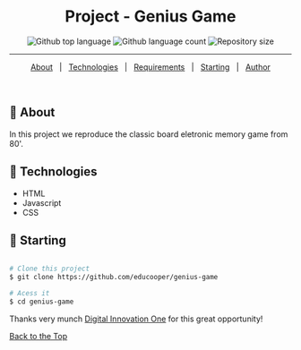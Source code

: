 <h1 align="center">Project - Genius Game</h1>

<p align="center">
  <img alt="Github top language" src="https://img.shields.io/github/languages/top/educooper/genius-game?color=green"> 
  <img alt="Github language count" src="https://img.shields.io/github/languages/count/educooper/genius-game?color=56BEB8">
 <img alt="Repository size" src="https://img.shields.io/github/repo-size/educooper/genius-game?color=56BEB8">


<hr>


<p align="center">
  <a href="#dart-about">About</a> &#xa0; | &#xa0; 
  <!-- <a href="#sparkles-features">Features</a> &#xa0; | &#xa0; -->
  <a href="#rocket-technologies">Technologies</a> &#xa0; | &#xa0;
  <a href="#white_check_mark-requirements">Requirements</a> &#xa0; | &#xa0;
  <a href="#checkered_flag-starting">Starting</a> &#xa0; | &#xa0;
  <!-- <a href="#memo-license">License</a> &#xa0; | &#xa0; -->
  <a href="https://github.com/educooper" target="_blank">Author</a>
</p>


<br>

## :dart: About ##

In this project we reproduce the classic board eletronic memory game from 80'.

## :rocket: Technologies ##

- HTML
- Javascript
- CSS

## :checkered_flag: Starting ##

```bash

# Clone this project
$ git clone https://github.com/educooper/genius-game

# Acess it
$ cd genius-game

```

Thanks very munch [Digital Innovation One](https://web.digitalinnovation.one/) for this great opportunity!

<a href="#top">Back to the Top</a>
